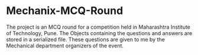 # Mechanix-MCQ-Round
The project is an MCQ round for a competition held in Maharashtra Institute of Technology, Pune. The Objects containing the questions and answers are stored in a serialized file. These questions are given to me by the Mechanical department organizers of the event.
